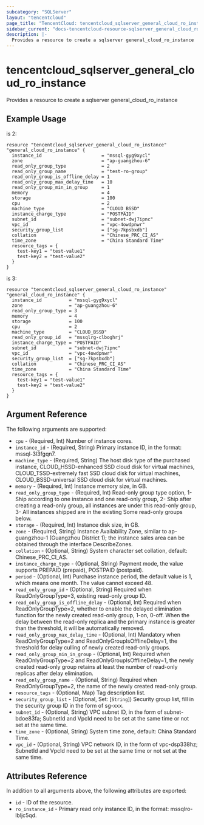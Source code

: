 ```yaml
---
subcategory: "SQLServer"
layout: "tencentcloud"
page_title: "TencentCloud: tencentcloud_sqlserver_general_cloud_ro_instance"
sidebar_current: "docs-tencentcloud-resource-sqlserver_general_cloud_ro_instance"
description: |-
  Provides a resource to create a sqlserver general_cloud_ro_instance
---
```


# tencentcloud_sqlserver_general_cloud_ro_instance

Provides a resource to create a sqlserver general_cloud_ro_instance

## Example Usage

is 2:

```hcl
resource "tencentcloud_sqlserver_general_cloud_ro_instance" "general_cloud_ro_instance" {
  instance_id                      = "mssql-gyg9xycl"
  zone                             = "ap-guangzhou-6"
  read_only_group_type             = 2
  read_only_group_name             = "test-ro-group"
  read_only_group_is_offline_delay = 1
  read_only_group_max_delay_time   = 10
  read_only_group_min_in_group     = 1
  memory                           = 4
  storage                          = 100
  cpu                              = 2
  machine_type                     = "CLOUD_BSSD"
  instance_charge_type             = "POSTPAID"
  subnet_id                        = "subnet-dwj7ipnc"
  vpc_id                           = "vpc-4owdpnwr"
  security_group_list              = ["sg-7kpsbxdb"]
  collation                        = "Chinese_PRC_CI_AS"
  time_zone                        = "China Standard Time"
  resource_tags = {
    test-key1 = "test-value1"
    test-key2 = "test-value2"
  }
}
```

is 3:

```hcl
resource "tencentcloud_sqlserver_general_cloud_ro_instance" "general_cloud_ro_instance" {
  instance_id          = "mssql-gyg9xycl"
  zone                 = "ap-guangzhou-6"
  read_only_group_type = 3
  memory               = 4
  storage              = 100
  cpu                  = 2
  machine_type         = "CLOUD_BSSD"
  read_only_group_id   = "mssqlrg-clboghrj"
  instance_charge_type = "POSTPAID"
  subnet_id            = "subnet-dwj7ipnc"
  vpc_id               = "vpc-4owdpnwr"
  security_group_list  = ["sg-7kpsbxdb"]
  collation            = "Chinese_PRC_CI_AS"
  time_zone            = "China Standard Time"
  resource_tags = {
    test-key1 = "test-value1"
    test-key2 = "test-value2"
  }
}
```

## Argument Reference

The following arguments are supported:

* `cpu` - (Required, Int) Number of instance cores.
* `instance_id` - (Required, String) Primary instance ID, in the format: mssql-3l3fgqn7.
* `machine_type` - (Required, String) The host disk type of the purchased instance, CLOUD_HSSD-enhanced SSD cloud disk for virtual machines, CLOUD_TSSD-extremely fast SSD cloud disk for virtual machines, CLOUD_BSSD-universal SSD cloud disk for virtual machines.
* `memory` - (Required, Int) Instance memory size, in GB.
* `read_only_group_type` - (Required, Int) Read-only group type option, 1- Ship according to one instance and one read-only group, 2- Ship after creating a read-only group, all instances are under this read-only group, 3- All instances shipped are in the existing Some read-only groups below.
* `storage` - (Required, Int) Instance disk size, in GB.
* `zone` - (Required, String) Instance Availability Zone, similar to ap-guangzhou-1 (Guangzhou District 1); the instance sales area can be obtained through the interface DescribeZones.
* `collation` - (Optional, String) System character set collation, default: Chinese_PRC_CI_AS.
* `instance_charge_type` - (Optional, String) Payment mode, the value supports PREPAID (prepaid), POSTPAID (postpaid).
* `period` - (Optional, Int) Purchase instance period, the default value is 1, which means one month. The value cannot exceed 48.
* `read_only_group_id` - (Optional, String) Required when ReadOnlyGroupType=3, existing read-only group ID.
* `read_only_group_is_offline_delay` - (Optional, Int) Required when ReadOnlyGroupType=2, whether to enable the delayed elimination function for the newly created read-only group, 1-on, 0-off. When the delay between the read-only replica and the primary instance is greater than the threshold, it will be automatically removed.
* `read_only_group_max_delay_time` - (Optional, Int) Mandatory when ReadOnlyGroupType=2 and ReadOnlyGroupIsOfflineDelay=1, the threshold for delay culling of newly created read-only groups.
* `read_only_group_min_in_group` - (Optional, Int) Required when ReadOnlyGroupType=2 and ReadOnlyGroupIsOfflineDelay=1, the newly created read-only group retains at least the number of read-only replicas after delay elimination.
* `read_only_group_name` - (Optional, String) Required when ReadOnlyGroupType=2, the name of the newly created read-only group.
* `resource_tags` - (Optional, Map) Tag description list.
* `security_group_list` - (Optional, Set: [`String`]) Security group list, fill in the security group ID in the form of sg-xxx.
* `subnet_id` - (Optional, String) VPC subnet ID, in the form of subnet-bdoe83fa; SubnetId and VpcId need to be set at the same time or not set at the same time.
* `time_zone` - (Optional, String) System time zone, default: China Standard Time.
* `vpc_id` - (Optional, String) VPC network ID, in the form of vpc-dsp338hz; SubnetId and VpcId need to be set at the same time or not set at the same time.

## Attributes Reference

In addition to all arguments above, the following attributes are exported:

* `id` - ID of the resource.
* `ro_instance_id` - Primary read only instance ID, in the format: mssqlro-lbljc5qd.


